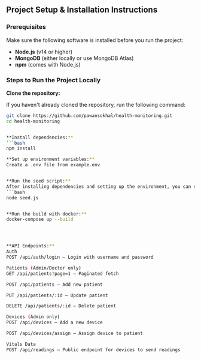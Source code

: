 ## Project Setup & Installation Instructions

### Prerequisites

Make sure the following software is installed before you run the project:

- **Node.js** (v14 or higher)
- **MongoDB** (either locally or use MongoDB Atlas)
- **npm** (comes with Node.js)

### Steps to Run the Project Locally

 **Clone the repository:**

   If you haven't already cloned the repository, run the following command:

   ```bash
   git clone https://github.com/pawansokhal/health-monitoring.git
   cd health-monitoring


**Install dependencies:**
```bash
npm install

**Set up environment variables:**
Create a .env file from example.env


**Run the seed script:**
After installing dependencies and setting up the environment, you can seed the database by running:
```bash
node seed.js


**Run the build with docker:**
docker-compose up --build




**API Endpoints:**
Auth
POST /api/auth/login — Login with username and password

Patients (Admin/Doctor only)
GET /api/patients?page=1 — Paginated fetch

POST /api/patients — Add new patient

PUT /api/patients/:id — Update patient

DELETE /api/patients/:id — Delete patient

Devices (Admin only)
POST /api/devices — Add a new device

POST /api/devices/assign — Assign device to patient

Vitals Data
POST /api/readings — Public endpoint for devices to send readings
